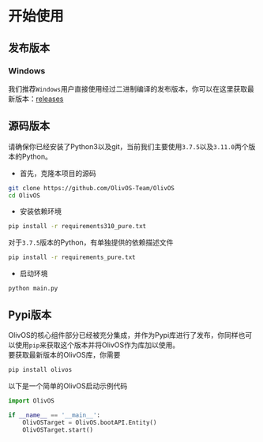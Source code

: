 # 开始使用
## 发布版本
### Windows
我们推荐`Windows`用户直接使用经过二进制编译的发布版本，你可以在这里获取最新版本：[releases](https://github.com/OlivOS-Team/OlivOS/releases)

## 源码版本
请确保你已经安装了Python3以及git，当前我们主要使用`3.7.5`以及`3.11.0`两个版本的Python。  

+ 首先，克隆本项目的源码  
```bash
git clone https://github.com/OlivOS-Team/OlivOS
cd OlivOS
```
+ 安装依赖环境
```bash
pip install -r requirements310_pure.txt
```
对于`3.7.5`版本的Python，有单独提供的依赖描述文件
```bash
pip install -r requirements_pure.txt
```
+ 启动环境
```
python main.py
```

## Pypi版本
OlivOS的核心组件部分已经被充分集成，并作为Pypi库进行了发布，你同样也可以使用`pip`来获取这个版本并将OlivOS作为库加以使用。  
要获取最新版本的OlivOS库，你需要
```bash
pip install olivos
```
以下是一个简单的OlivOS启动示例代码
```python
import OlivOS

if __name__ == '__main__':
    OlivOSTarget = OlivOS.bootAPI.Entity()
    OlivOSTarget.start()
```
